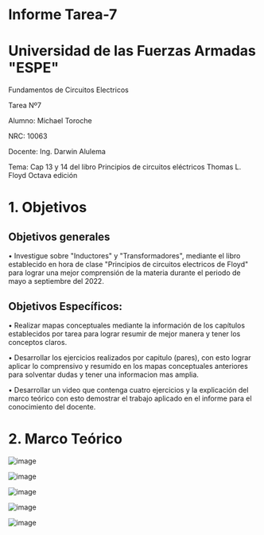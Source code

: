 # Informe Tarea-7

# Universidad de las Fuerzas Armadas "ESPE"

Fundamentos de Circuitos Electricos

Tarea Nº7

Alumno: Michael Toroche

NRC: 10063

Docente: Ing. Darwin Alulema

Tema: Cap 13 y 14 del libro Principios de circuitos eléctricos Thomas L. Floyd Octava edición

# 1. Objetivos

## Objetivos generales

• Investigue sobre "Inductores" y "Transformadores", mediante el libro establecido en hora de clase "Principios de circuitos electricos de Floyd" para lograr una mejor comprensión de la materia durante el periodo de mayo a septiembre del 2022.

## Objetivos Específicos:

• Realizar mapas conceptuales mediante la información de los capítulos establecidos por tarea para lograr resumir de mejor manera y tener los conceptos claros.

• Desarrollar los ejercicios realizados por capitulo (pares), con esto lograr aplicar lo comprensivo y resumido en los mapas conceptuales anteriores para solventar dudas y tener una informacion mas amplia.

• Desarrollar un video que contenga cuatro ejercicios y la explicación del marco teórico con esto demostrar el trabajo aplicado en el informe para el conocimiento del docente.

# 2. Marco Teórico

![image](https://user-images.githubusercontent.com/116761073/217375953-e9a8a064-03b0-47b7-ae99-ef27ea4c4b5e.png)

![image](https://user-images.githubusercontent.com/116761073/217376061-e0064af3-5fe2-495a-9ea1-ecc38c68ba87.png)

![image](https://user-images.githubusercontent.com/116761073/217376128-bd24d266-844d-434b-84e1-729a4c02829b.png)

![image](https://user-images.githubusercontent.com/116761073/217376196-372f562d-ba2f-490a-a6c5-822a00231b81.png)

![image](https://user-images.githubusercontent.com/116761073/217376276-03cb16d7-f7af-40cb-a35a-dda990156b50.png)

